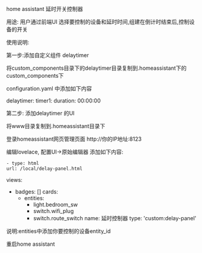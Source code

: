 home assistant 延时开关控制器

用途: 用户通过前端UI 选择要控制的设备和延时时间,组建在倒计时结束后,控制设备的开关


使用说明:

第一步:添加自定义组件 delaytimer

将custom_components目录下的delaytimer目录复制到.homeassistant下的custom_components下

configuration.yaml 中添加如下内容

delaytimer:
  timer1:
    duration: 00:00:00

第二步: 添加delaytimer 的UI

将www目录复制到.homeassistant目录下

登录homeassistant网页管理页面
http://你的IP地址:8123

编辑lovelace,  配置UI->原始编辑器
添加如下内容:

    - type: html
    url: /local/delay-panel.html

views:
- badges: []
cards:
    - entities:
        - light.bedroom_sw
        - switch.wifi_plug
        - switch.route_switch
    name: 延时控制器
    type: 'custom:delay-panel'

说明:entities中添加你要控制的设备entity_id

重启home assistant